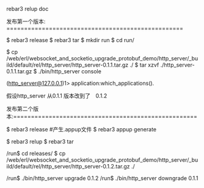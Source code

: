 rebar3 relup doc

发布第一个版本: ==================================================


$ rebar3 release
$ rebar3 tar
$ mkdir run
$ cd run/

$ cp /web/erl/websocket_and_socketio_upgrade_protobuf_demo/http_server/_build/default/rel/http_server/http_server-0.1.1.tar.gz ./
$ tar xzvf ./http_server-0.1.1.tar.gz
$ ./bin/http_server console


(http_server@127.0.0.1)1> application:which_applications().



假设http_server 从0.1.1 版本改到了　0.1.2

发布第二个版本:====================================================


$ rebar3 release
 #产生.appup文件
$ rebar3 appup generate

$ rebar3 relup
$ rebar3 tar

/run$ cd releases/
$ cp /web/erl/websocket_and_socketio_upgrade_protobuf_demo/http_server/_build/default/rel/http_server/http_server-0.1.2.tar.gz ./

/run$ ./bin/http_server upgrade 0.1.2
/run$ ./bin/http_server downgrade 0.1.1






























